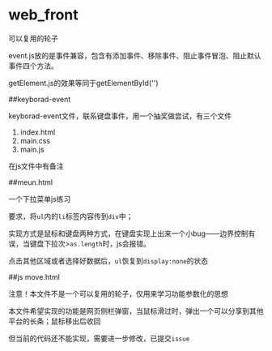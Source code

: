 # web_front
可以复用的轮子

event.js放的是事件兼容，包含有添加事件、移除事件、阻止事件冒泡、阻止默认事件四个方法。


getElement.js的效果等同于getElementById('')

##keyborad-event

keyborad-event文件，联系键盘事件，用一个抽奖做尝试，有三个文件

1. index.html
2. main.css
3. main.js

在js文件中有备注

##meun.html

一个下拉菜单js练习

要求，将`ul`内的`li`标签内容传到`div`中；

实现方式是鼠标和键盘两种方式，在键盘实现上出来一个小bug——边界控制有误，当键盘下拉次>`as.length`时，js会报错。

点击其他区域或者选择好数据后，`ul`恢复到`display:none`的状态

##js move.html

注意！本文件不是一个可以复用的轮子，仅用来学习功能参数化的思想

本文件希望实现的功能是网页侧栏弹窗，当鼠标滑过时，弹出一个可以分享到其他平台的长条；鼠标移出后收回

但当前的代码还不能实现，需要进一步修改，已提交`issue`
